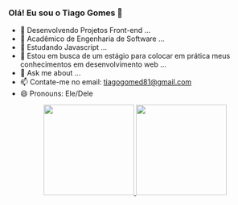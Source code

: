 ### Olá! Eu sou o Tiago Gomes 👋


- 🔭 Desenvolvendo Projetos Front-end ...
- 🌱 Acadêmico de Engenharia de Software ...
- 👯 Estudando Javascript ...
- 🤔 Estou em busca de um estágio para colocar em prática meus conhecimentos em desenvolvimento web ...
- 💬 Ask me about ...
- 📫 Contate-me no email: tiagogomed81@gmail.com
- 😄 Pronouns: Ele/Dele
<div align = "center">
  <a href="https://github.com/tiagow8">
  <img height = "180em" src = "https://github-readme-stats.vercel.app/api?username=rafaballerini&show_icons=true&theme=dracula&include_all_commits=true&count_private=true" />
  <img height = "180em" src = "https://github-readme-stats.vercel.app/api/top-langs/?username=rafaballerini&layout=compact&langs_count=7&theme=dracula" />
</div>


